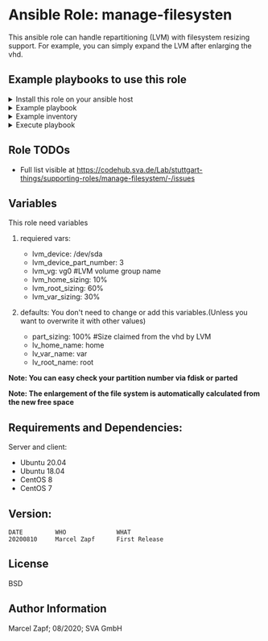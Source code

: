 # Ansible Role: manage-filesysten
This ansible role can handle repartitioning (LVM) with filesystem resizing support. For example, you can simply expand the LVM after enlarging the vhd.

## Example playbooks to use this role

<details><summary>Install this role on your ansible host</summary>

```
cat <<EOF > /tmp/requirements.yaml
- src: git@codehub.sva.de:Lab/stuttgart-things/supporting-roles/manage-filesystem.git
  scm: git
EOF
ansible-galaxy install -r /tmp/requirements.yaml --force
```

</details>


<details><summary>Example playbook </summary>

```
- hosts: "fs"
  gather_facts: true
  become: true
  vars:
    lvm_device: /dev/sda
    lvm_device_part_number: 3
    lvm_vg: vg0
    lvm_home_sizing: 10%
    lvm_root_sizing: 60%
    lvm_var_sizing: 30%

  roles:
    - manage-filesystem
```

**Note: This role requires become yes**
</details>

<details><summary>Example inventory</summary>

```
[fs]
foo.bar.example.com ansible_user=foobar
```
</details>

<details><summary>Execute playbook</summary>

```
ansible-playbook -i inventory manage-filesystem.yml
```
</details>


## Role TODOs
- Full list visible at https://codehub.sva.de/Lab/stuttgart-things/supporting-roles/manage-filesystem/-/issues



## Variables

This role need variables

1. requiered vars:
    - lvm_device: /dev/sda 
    - lvm_device_part_number: 3
    - lvm_vg: vg0                       #LVM volume group name
    - lvm_home_sizing: 10%
    - lvm_root_sizing: 60%
    - lvm_var_sizing: 30%

2. defaults: You don't need to change or add this variables.(Unless you want to overwrite it with other values)
    - part_sizing: 100%                 #Size claimed from the vhd by LVM
    - lv_home_name: home
    - lv_var_name: var
    - lv_root_name: root

**Note: You can easy check your partition number via fdisk or parted**

**Note: The enlargement of the file system is automatically calculated from the new free space**
    
## Requirements and Dependencies:
Server and client:
- Ubuntu 20.04
- Ubuntu 18.04
- CentOS 8
- CentOS 7

## Version:
```
DATE         WHO       		  WHAT
20200810     Marcel Zapf  	  First Release
```

License
-------

BSD

Author Information
------------------

Marcel Zapf; 08/2020; SVA GmbH
